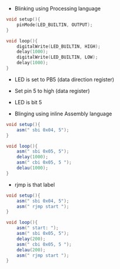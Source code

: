 

- Blinking using Processing language

```c
void setup(){
	pinMode(LED_BUILTIN, OUTPUT);
}

void loop(){
	digitalWrite(LED_BUILTIN, HIGH);
	delay(1000);
	digitalWrite(LED_BUILTIN, LOW);
	delay(1000);
}

```


- LED is set to PB5 (data direction register)
- Set pin 5 to high (data register)
- LED is bit 5




- Blinging using inline Assembly language

```Java
void setup(){
	asm(" sbi 0x04, 5");
}

void loop(){
	asm(" sbi 0x05, 5");
	delay(1000);
	asm(" cbi 0x05, 5 ");
	delau(1000);
}
```


- rjmp is that label

```java
void setup(){
	asm(" sbi 0x04, 5");
	asm(" rjmp start ");
}

void loop(){
	asm(" start: ");
	asm(" sbi 0x05, 5");
	delay(200);
	asm(" cbi 0x05, 5 ");
	delau(200);
	asm(" rjmp start ");
}
```


